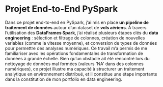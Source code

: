 # Projet End-to-End PySpark

Dans ce projet end-to-end en PySpark, j’ai mis en place **un pipeline de traitement de données** autour d’un dataset de **vols aériens**.
À travers l’utilisation des **DataFrames Spark**, j’ai réalisé plusieurs étapes clés du **data engineering** : sélection et filtrage de colonnes, création de nouvelles variables (comme la vitesse moyenne), et conversion de types de données pour permettre des analyses numériques.
Ce travail m’a permis de me familiariser avec les opérations fondamentales de transformation de données à grande échelle. 
Bien qu’un obstacle ait été rencontré lors du nettoyage de données mal formées (valeurs 'NA' dans des colonnes numériques), ce projet illustre ma capacité à structurer un traitement analytique en environnement distribué, et il constitue une étape importante dans la constitution de mon portfolio en data engineering.
